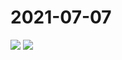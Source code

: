 # 2021-07-07

<image-container>
  <img preview="0" src="http://wangleant.com/turtle-source/IMG_20210707_225524.jpg"/>
</image-container>
<image-container>
  <img preview="0" src="http://wangleant.com/turtle-source/IMG_20210707_233014.jpg"/>
</image-container>